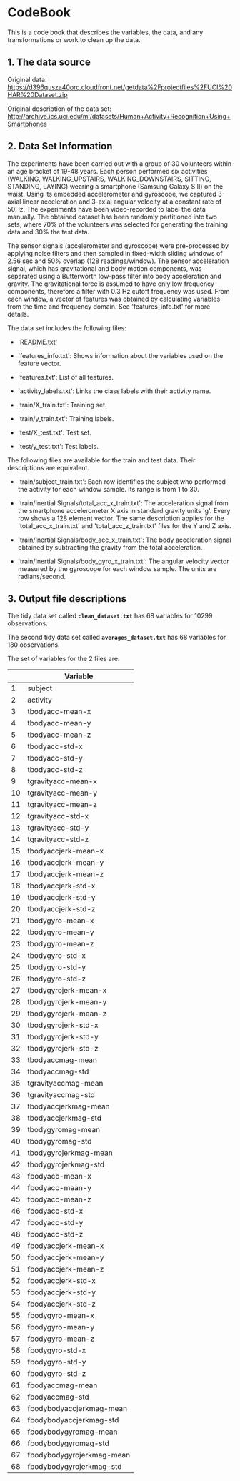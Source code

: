 # CodeBook

This is a code book that describes the variables, the data, and any transformations or work to clean up the data.

## 1. The data source

Original data: https://d396qusza40orc.cloudfront.net/getdata%2Fprojectfiles%2FUCI%20HAR%20Dataset.zip

Original description of the data set: http://archive.ics.uci.edu/ml/datasets/Human+Activity+Recognition+Using+Smartphones

## 2. Data Set Information

The experiments have been carried out with a group of 30 volunteers within an age bracket of 19-48 years. Each person performed six activities (WALKING, WALKING_UPSTAIRS, WALKING_DOWNSTAIRS, SITTING, STANDING, LAYING) wearing a smartphone (Samsung Galaxy S II) on the waist. Using its embedded accelerometer and gyroscope, we captured 3-axial linear acceleration and 3-axial angular velocity at a constant rate of 50Hz. The experiments have been video-recorded to label the data manually. The obtained dataset has been randomly partitioned into two sets, where 70% of the volunteers was selected for generating the training data and 30% the test data. 

The sensor signals (accelerometer and gyroscope) were pre-processed by applying noise filters and then sampled in fixed-width sliding windows of 2.56 sec and 50% overlap (128 readings/window). The sensor acceleration signal, which has gravitational and body motion components, was separated using a Butterworth low-pass filter into body acceleration and gravity. The gravitational force is assumed to have only low frequency components, therefore a filter with 0.3 Hz cutoff frequency was used. From each window, a vector of features was obtained by calculating variables from the time and frequency domain. See 'features_info.txt' for more details. 

The data set includes the following files:

- 'README.txt'

- 'features_info.txt': Shows information about the variables used on the feature vector.

- 'features.txt': List of all features.

- 'activity_labels.txt': Links the class labels with their activity name.

- 'train/X_train.txt': Training set.

- 'train/y_train.txt': Training labels.

- 'test/X_test.txt': Test set.

- 'test/y_test.txt': Test labels.

The following files are available for the train and test data. Their descriptions are equivalent. 

- 'train/subject_train.txt': Each row identifies the subject who performed the activity for each window sample. Its range is from 1 to 30. 

- 'train/Inertial Signals/total_acc_x_train.txt': The acceleration signal from the smartphone accelerometer X axis in standard gravity units 'g'. Every row shows a 128 element vector. The same description applies for the 'total_acc_x_train.txt' and 'total_acc_z_train.txt' files for the Y and Z axis. 

- 'train/Inertial Signals/body_acc_x_train.txt': The body acceleration signal obtained by subtracting the gravity from the total acceleration. 

- 'train/Inertial Signals/body_gyro_x_train.txt': The angular velocity vector measured by the gyroscope for each window sample. The units are radians/second.

## 3. Output file descriptions

The tidy data set called **`clean_dataset.txt`** has 68 variables for 10299 observations.

The second tidy data set called **`averages_dataset.txt`** has 68 variables for 180 observations.

The set of variables for the 2 files are:

| |Variable              
--|--         
 1|subject	              
 2|activity	            
 3|tbodyacc-mean-x	      
 4|tbodyacc-mean-y	      
 5|tbodyacc-mean-z  
 6|tbodyacc-std-x	        
 7|tbodyacc-std-y	     
 8|tbodyacc-std-z	      
 9|tgravityacc-mean-x	  
10|tgravityacc-mean-y	  
11|tgravityacc-mean-z	  
12|tgravityacc-std-x	   
13|tgravityacc-std-y	    
14|tgravityacc-std-z	    
15|tbodyaccjerk-mean-x	  
16|tbodyaccjerk-mean-y	  
17|tbodyaccjerk-mean-z	  
18|tbodyaccjerk-std-x	  
19|tbodyaccjerk-std-y	  
20|tbodyaccjerk-std-z	  
21|tbodygyro-mean-x	    
22|tbodygyro-mean-y	    
23|tbodygyro-mean-z	    
24|tbodygyro-std-x	      
25|tbodygyro-std-y	      
26|tbodygyro-std-z	      
27|tbodygyrojerk-mean-x	    
28|tbodygyrojerk-mean-y	      
29|tbodygyrojerk-mean-z	    
30|tbodygyrojerk-std-x	     
31|tbodygyrojerk-std-y	    
32|tbodygyrojerk-std-z	      
33|tbodyaccmag-mean	      
34|tbodyaccmag-std	       
35|tgravityaccmag-mean       
36|tgravityaccmag-std        
37|tbodyaccjerkmag-mean       
38|tbodyaccjerkmag-std       
39|tbodygyromag-mean          
40|tbodygyromag-std          
41|tbodygyrojerkmag-mean    
42|tbodygyrojerkmag-std    
43|fbodyacc-mean-x            
44|fbodyacc-mean-y            
45|fbodyacc-mean-z           
46|fbodyacc-std-x               
47|fbodyacc-std-y              
48|fbodyacc-std-z              
49|fbodyaccjerk-mean-x          
50|fbodyaccjerk-mean-y         
51|fbodyaccjerk-mean-z        
52|fbodyaccjerk-std-x          
53|fbodyaccjerk-std-y         
54|fbodyaccjerk-std-z        
55|fbodygyro-mean-x         
56|fbodygyro-mean-y          
57|fbodygyro-mean-z         
58|fbodygyro-std-x         
59|fbodygyro-std-y          
60|fbodygyro-std-z        
61|fbodyaccmag-mean          
62|fbodyaccmag-std        
63|fbodybodyaccjerkmag-mean       
64|fbodybodyaccjerkmag-std       
65|fbodybodygyromag-mean        
66|fbodybodygyromag-std          
67|fbodybodygyrojerkmag-mean      
68|fbodybodygyrojerkmag-std        
